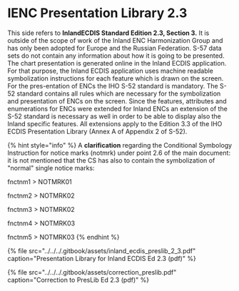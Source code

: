 # IENC Presentation Library 2.3

This side refers to **InlandECDIS Standard Edition 2.3, Section 3.** It is outside of the scope of work of the Inland ENC Harmonization Group and has only been adopted for Europe and the Russian Federation. S-57 data sets do not contain any information about how it is going to be presented. The chart presentation is generated online in the Inland ECDIS application. For that purpose, the Inland ECDIS application uses machine readable symbolization instructions for each feature which is drawn on the screen. For the pres-entation of ENCs the IHO S-52 standard is mandatory. The S-52 standard contains all rules which are necessary for the symbolization and presentation of ENCs on the screen. Since the features, attributes and enumerations for ENCs were extended for Inland ENCs an extension of the S-52 standard is necessary as well in order to be able to display also the Inland specific features. All extensions apply to the Edition 3.3 of the IHO ECDIS Presentation Library \(Annex A of Appendix 2 of S-52\).

{% hint style="info" %}
A **clarification** regarding the Conditional Symbology Instruction for notice marks \(notmrk\) under point 2.6 of the main document: it is not mentioned that the CS has also to contain the symbolization of "normal" single notice marks:

fnctnm1 &gt; NOTMRK01

fnctnm2 &gt; NOTMRK02

fnctnm3 &gt; NOTMRK02

fnctnm4 &gt; NOTMRK03

fnctnm5 &gt; NOTMRK03
{% endhint %}

{% file src="../../../.gitbook/assets/inland\_ecdis\_preslib\_2\_3.pdf" caption="Presentation Library for Inland ECDIS Ed 2.3 \(pdf\)" %}

{% file src="../../../.gitbook/assets/correction\_preslib.pdf" caption="Correction to PresLib Ed 2.3 \(pdf\)" %}









